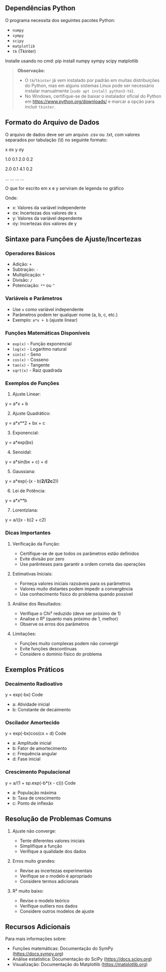 ## Dependências Python

O programa necessita dos seguintes pacotes Python:
- `numpy`
- `sympy`
- `scipy`
- `matplotlib`
- `tk` (Tkinter)

Installe usando no cmd:
pip install numpy sympy scipy matplotlib

> **Observação:**  
> - O `tk`/`tkinter` já vem instalado por padrão em muitas distribuições do Python, mas em alguns sistemas Linux pode ser necessário instalar manualmente (`sudo apt install python3-tk`).
> - No Windows, certifique-se de baixar o instalador oficial do Python em https://www.python.org/downloads/ e marcar a opção para incluir `tkinter`.

## Formato do Arquivo de Dados
O arquivo de dados deve ser um arquivo .csv ou .txt, com valores separados por tabulação (\t) no seguinte formato:

x   σx  y   σy

1.0 0.1 2.0 0.2

2.0 0.1 4.1 0.2

... ... ... ...

O que for escrito em x e y serviram de legenda no gráfico

Onde:
- x: Valores da variável independente
- σx: Incertezas dos valores de x
- y: Valores da variável dependente
- σy: Incertezas dos valores de y

## Sintaxe para Funções de Ajuste/Incertezas

### Operadores Básicos
- Adição: `+`
- Subtração: `-`
- Multiplicação: `*`
- Divisão: `/`
- Potenciação: `**` ou `^`

### Variáveis e Parâmetros
- Use `x` como variável independente
- Parâmetros podem ter qualquer nome (a, b, c, etc.)
- Exemplo: `a*x + b` (ajuste linear)

### Funções Matemáticas Disponíveis
- `exp(x)` - Função exponencial
- `log(x)` - Logaritmo natural
- `sin(x)` - Seno
- `cos(x)` - Cosseno
- `tan(x)` - Tangente
- `sqrt(x)` - Raiz quadrada

### Exemplos de Funções

1. Ajuste Linear:

y = a*x + b

2. Ajuste Quadrático:

y = a*x**2 + bx + c

3. Exponencial:

y = a*exp(bx)

4. Senoidal:

y = a*sin(bx + c) + d


5. Gaussiana:

y = a*exp(-(x - b)**2/(2c**2))

6. Lei de Potência:

y = a*x**b

7. Lorentziana:

y = a/((x - b)2 + c2)

### Dicas Importantes

1. Verificação da Função:
   - Certifique-se de que todos os parâmetros estão definidos
   - Evite divisão por zero
   - Use parênteses para garantir a ordem correta das operações

2. Estimativas Iniciais:
   - Forneça valores iniciais razoáveis para os parâmetros
   - Valores muito distantes podem impedir a convergência
   - Use conhecimento físico do problema quando possível

3. Análise dos Resultados:
   - Verifique o Chi² reduzido (deve ser próximo de 1)
   - Analise o R² (quanto mais próximo de 1, melhor)
   - Observe os erros dos parâmetros

4. Limitações:
   - Funções muito complexas podem não convergir
   - Evite funções descontínuas
   - Considere o domínio físico do problema

## Exemplos Práticos

### Decaimento Radioativo

y = exp(-bx)
Code

- a: Atividade inicial
- b: Constante de decaimento

### Oscilador Amortecido

y = exp(-bx)cos(cx + d)
Code

- a: Amplitude inicial
- b: Fator de amortecimento
- c: Frequência angular
- d: Fase inicial

### Crescimento Populacional

y = a/(1 + sp.exp(-b*(x - c)))
Code

- a: População máxima
- b: Taxa de crescimento
- c: Ponto de inflexão

## Resolução de Problemas Comuns

1. Ajuste não converge:
   - Tente diferentes valores iniciais
   - Simplifique a função
   - Verifique a qualidade dos dados

2. Erros muito grandes:
   - Revise as incertezas experimentais
   - Verifique se o modelo é apropriado
   - Considere termos adicionais

3. R² muito baixo:
   - Revise o modelo teórico
   - Verifique outliers nos dados
   - Considere outros modelos de ajuste

## Recursos Adicionais

Para mais informações sobre:
- Funções matemáticas: Documentação do SymPy (https://docs.sympy.org)
- Análise estatística: Documentação do SciPy (https://docs.scipy.org)
- Visualização: Documentação do Matplotlib (https://matplotlib.org)
